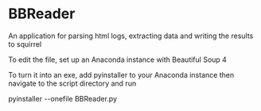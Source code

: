 # BBReader
An application for parsing html logs, extracting data and writing the results to squirrel

To edit the file, set up an Anaconda instance with Beautiful Soup 4

To turn it into an exe, add pyinstaller to your Anaconda instance then navigate to the script directory and run 

pyinstaller --onefile BBReader.py
